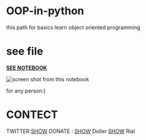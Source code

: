 # OOP-in-python

this path for basics learn object oriented programming

# see file

[**SEE NOTEBOOK**](https://github.com/Mehranalam/OOP-in-python/blob/main/OOPinpython.ipynb)

![screen shot from this notebook](https://github.com/Mehranalam/OOP-in-python/blob/main/Screenshot%20from%202021-04-06%2010-35-01.png?raw=true)

for any person:)

# CONTECT

TWITTER:[SHOW](https://twitter.com/mehranalambeigi)
DONATE : [SHOW](https://paypal.me/mehranalambeigi) Doller [SHOW](http://idpay.ir/mehranalam) Rial

